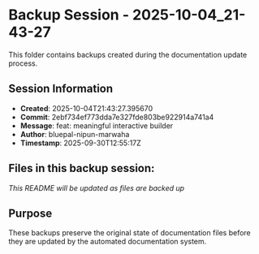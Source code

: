 # Backup Session - 2025-10-04_21-43-27

This folder contains backups created during the documentation update process.

## Session Information
- **Created**: 2025-10-04T21:43:27.395670
- **Commit**: 2ebf734ef773dda7e327fde803be922914a741a4
- **Message**: feat: meaningful interactive builder
- **Author**: bluepal-nipun-marwaha
- **Timestamp**: 2025-09-30T12:55:17Z

## Files in this backup session:
*This README will be updated as files are backed up*

## Purpose
These backups preserve the original state of documentation files before they are updated by the automated documentation system.
